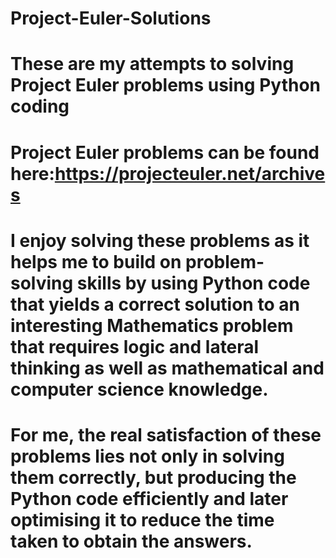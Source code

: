 # Project-Euler-Solutions

# These are my attempts to solving Project Euler problems using Python coding
# Project Euler problems can be found here:https://projecteuler.net/archives
# I enjoy solving these problems as it helps me to build on problem-solving skills by using Python code that yields a correct solution to an interesting Mathematics problem that requires logic and lateral thinking as well as mathematical and computer science knowledge.
# For me, the real satisfaction of these problems lies not only in solving them correctly, but producing the Python code efficiently and later optimising it to reduce the time taken to obtain the answers.
